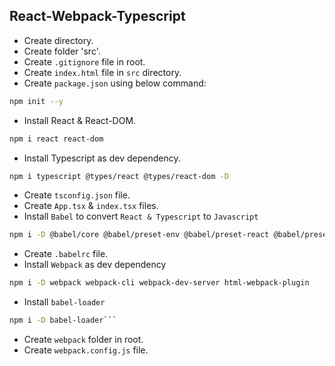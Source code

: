 ## React-Webpack-Typescript

- Create directory.
- Create folder 'src'.
- Create `.gitignore` file in root.
- Create `index.html` file in `src` directory.
- Create `package.json` using below command:

```bash
npm init --y
```

- Install React & React-DOM.

```bash
npm i react react-dom
```

- Install Typescript as dev dependency.

```bash
npm i typescript @types/react @types/react-dom -D
```

- Create `tsconfig.json` file.
- Create `App.tsx` & `index.tsx` files.
- Install `Babel` to convert `React & Typescript` to `Javascript`

```bash
npm i -D @babel/core @babel/preset-env @babel/preset-react @babel/preset-typescript
```

- Create `.babelrc` file.
- Install `Webpack` as dev dependency

```bash
npm i -D webpack webpack-cli webpack-dev-server html-webpack-plugin
```

- Install `babel-loader`

````bash
npm i -D babel-loader```
````

- Create `webpack` folder in root.
- Create `webpack.config.js` file.
